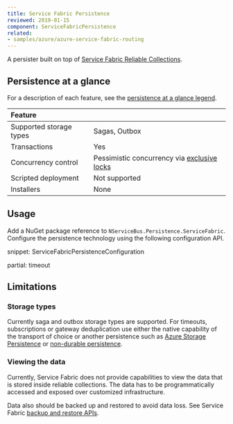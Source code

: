 ```yaml
---
title: Service Fabric Persistence
reviewed: 2019-01-15
component: ServiceFabricPersistence
related:
- samples/azure/azure-service-fabric-routing
---
```


A persister built on top of [Service Fabric Reliable Collections](https://docs.microsoft.com/en-us/azure/service-fabric/service-fabric-reliable-services-reliable-collections).


## Persistence at a glance

For a description of each feature, see the [persistence at a glance legend](/persistence/#persistence-at-a-glance).

|Feature                    |   |
|:---                       |---
|Supported storage types    |Sagas, Outbox
|Transactions               |Yes
|Concurrency control        |Pessimistic concurrency via [exclusive locks](https://docs.microsoft.com/en-us/azure/service-fabric/service-fabric-reliable-services-reliable-collections-transactions-locks#locks)
|Scripted deployment        |Not supported
|Installers                 |None


## Usage

Add a NuGet package reference to `NServiceBus.Persistence.ServiceFabric`. Configure the persistence technology using the following configuration API.

snippet: ServiceFabricPersistenceConfiguration

partial: timeout

## Limitations


### Storage types

Currently saga and outbox storage types are supported. For timeouts, subscriptions or gateway deduplication use either the native capability of the transport of choice or another persistence such as [Azure Storage Persistence](/persistence/azure-storage) or [non-durable persistence](/persistence/non-durable/).


### Viewing the data

Currently, Service Fabric does not provide capabilities to view the data that is stored inside reliable collections. The data has to be programmatically accessed and exposed over customized infrastructure.

Data also should be backed up and restored to avoid data loss. See Service Fabric [backup and restore APIs](https://docs.microsoft.com/en-us/azure/service-fabric/service-fabric-reliable-services-backup-restore).
